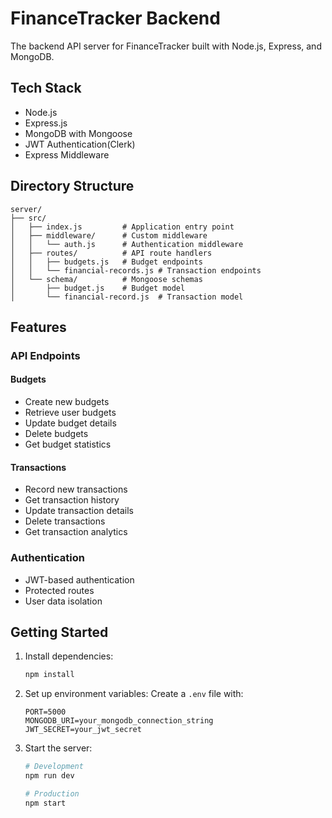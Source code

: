 # FinanceTracker Backend

The backend API server for FinanceTracker built with Node.js, Express, and MongoDB.

## Tech Stack

- Node.js
- Express.js
- MongoDB with Mongoose
- JWT Authentication(Clerk)
- Express Middleware

## Directory Structure

```
server/
├── src/
│   ├── index.js         # Application entry point
│   ├── middleware/      # Custom middleware
│   │   └── auth.js      # Authentication middleware
│   ├── routes/          # API route handlers
│   │   ├── budgets.js   # Budget endpoints
│   │   └── financial-records.js # Transaction endpoints
│   └── schema/          # Mongoose schemas
│       ├── budget.js    # Budget model
│       └── financial-record.js  # Transaction model
```

## Features

### API Endpoints

#### Budgets

- Create new budgets
- Retrieve user budgets
- Update budget details
- Delete budgets
- Get budget statistics

#### Transactions

- Record new transactions
- Get transaction history
- Update transaction details
- Delete transactions
- Get transaction analytics

### Authentication

- JWT-based authentication
- Protected routes
- User data isolation

## Getting Started

1. Install dependencies:

   ```bash
   npm install
   ```

2. Set up environment variables:
   Create a `.env` file with:

   ```
   PORT=5000
   MONGODB_URI=your_mongodb_connection_string
   JWT_SECRET=your_jwt_secret
   ```

3. Start the server:

   ```bash
   # Development
   npm run dev

   # Production
   npm start
   ```
